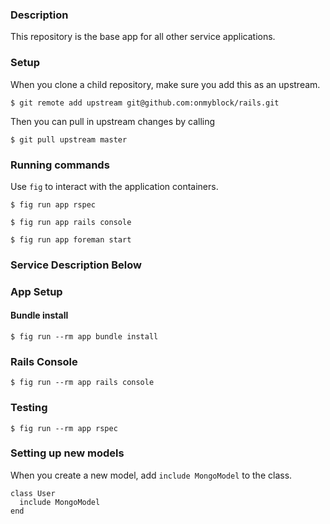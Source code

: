 ### Description
This repository is the base app for all other service applications.

### Setup
When you clone a child repository, make sure you add this as an upstream.

```
$ git remote add upstream git@github.com:onmyblock/rails.git
```

Then you can pull in upstream changes by calling
```
$ git pull upstream master
```

### Running commands
Use `fig` to interact with the application containers.

```
$ fig run app rspec
```

```
$ fig run app rails console
```

```
$ fig run app foreman start
```

### Service Description Below

### App Setup
#### Bundle install
```
$ fig run --rm app bundle install
```

### Rails Console
```
$ fig run --rm app rails console
```

### Testing
```
$ fig run --rm app rspec
```

### Setting up new models
When you create a new model, add `include MongoModel` to the class.
```
class User
  include MongoModel
end
```
